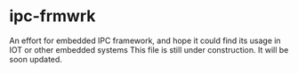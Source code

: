 # ipc-frmwrk
An effort for embedded IPC framework, and hope it could find its usage in IOT or other embedded systems
This file is still under construction. It will be soon updated.
